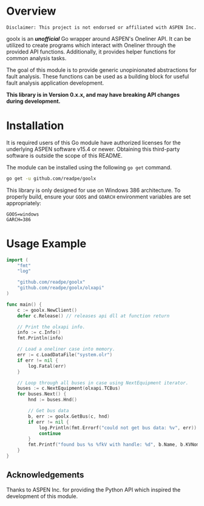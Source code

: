 # Overview

`Disclaimer: This project is not endorsed or affiliated with ASPEN Inc.`

goolx is an **_unofficial_** Go wrapper around ASPEN's Oneliner API. It can be utilized to create programs which interact with Oneliner through the provided API functions. Additionally, it provides helper functions for common analysis tasks.

The goal of this module is to provide generic unopinionated abstractions for fault analysis. These functions can be used as a building block for useful fault analysis application development.

**This library is in Version 0.x.x, and may have breaking API changes during development.** 

# Installation
It is required users of this Go module have authorized licenses for the underlying ASPEN software v15.4 or newer. Obtaining this third-party software is outside the scope of this README. 

The module can be installed using the following `go get` command.
```bash
go get -u github.com/readpe/goolx
```

This library is only designed for use on Windows 386 architecture. To properly build, ensure your `GOOS` and `GOARCH` environment variables are set appropriately:

```
GOOS=windows
GARCH=386
```

# Usage Example
```go
import (
	"fmt"
	"log"

	"github.com/readpe/goolx"
	"github.com/readpe/goolx/olxapi"
)

func main() {
	c := goolx.NewClient()
	defer c.Release() // releases api dll at function return

	// Print the olxapi info.
	info := c.Info()
	fmt.Println(info)

	// Load a oneliner case into memory.
	err := c.LoadDataFile("system.olr")
	if err != nil {
		log.Fatal(err)
	}

	// Loop through all buses in case using NextEquipment iterator.
	buses := c.NextEquipment(olxapi.TCBus)
	for buses.Next() {
		hnd := buses.Hnd()

		// Get bus data
		b, err := goolx.GetBus(c, hnd)
		if err != nil {
			log.Println(fmt.Errorf("could not get bus data: %v", err))
			continue
		}
		fmt.Printf("found bus %s %fkV with handle: %d", b.Name, b.KVNominal, b.HND)
	}
}
```

## Acknowledgements
Thanks to ASPEN Inc. for providing the Python API which inspired the development of this module.